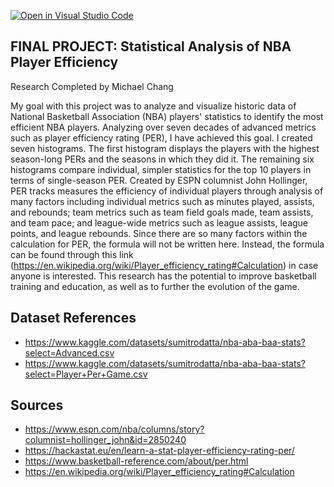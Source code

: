 [![Open in Visual Studio Code](https://classroom.github.com/assets/open-in-vscode-718a45dd9cf7e7f842a935f5ebbe5719a5e09af4491e668f4dbf3b35d5cca122.svg)](https://classroom.github.com/online_ide?assignment_repo_id=14634004&assignment_repo_type=AssignmentRepo)
## FINAL PROJECT: Statistical Analysis of NBA Player Efficiency
Research Completed by Michael Chang

My goal with this project was to analyze and visualize historic data of National Basketball Association (NBA) players' statistics to identify the most efficient NBA players. Analyzing over seven decades of advanced metrics such as player efficiency rating (PER), I have achieved this goal. I created seven histograms. The first histogram displays the players with the highest season-long PERs and the seasons in which they did it. The remaining six histograms compare individual, simpler statistics for the top 10 players in terms of single-season PER. Created by ESPN columnist John Hollinger, PER tracks measures the efficiency of individual players through analysis of many factors including individual metrics such as minutes played, assists, and rebounds; team metrics such as team field goals made, team assists, and team pace; and league-wide metrics such as league assists, league points, and league rebounds. Since there are so many factors within the calculation for PER, the formula will not be written here. Instead, the formula can be found through this link (https://en.wikipedia.org/wiki/Player_efficiency_rating#Calculation) in case anyone is interested. This research has the potential to improve basketball training and education, as well as to further the evolution of the game.

## Dataset References
- https://www.kaggle.com/datasets/sumitrodatta/nba-aba-baa-stats?select=Advanced.csv
- https://www.kaggle.com/datasets/sumitrodatta/nba-aba-baa-stats?select=Player+Per+Game.csv

## Sources
- https://www.espn.com/nba/columns/story?columnist=hollinger_john&id=2850240
- https://hackastat.eu/en/learn-a-stat-player-efficiency-rating-per/
- https://www.basketball-reference.com/about/per.html
- https://en.wikipedia.org/wiki/Player_efficiency_rating#Calculation
